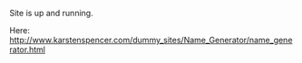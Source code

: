 Site is up and running.

Here: http://www.karstenspencer.com/dummy_sites/Name_Generator/name_generator.html

